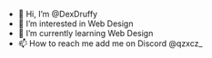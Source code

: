 - 👋 Hi, I’m @DexDruffy
- 👀 I’m interested in Web Design
- 🌱 I’m currently learning Web Design
- 📫 How to reach me add me on Discord @qzxcz_
